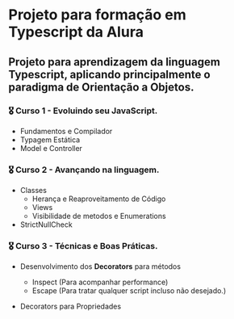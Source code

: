 <h1>Projeto para formação em Typescript da Alura</h1>
<h2><b>Projeto para aprendizagem da linguagem Typescript, aplicando principalmente o paradigma de 
Orientação a Objetos.</b></h2> 


<h3> <b>🎖️ Curso 1 - Evoluindo seu JavaScript.</b></h3>

 - Fundamentos e Compilador
 - Typagem Estática
 - Model e Controller


<h3> <b>🎖️ Curso 2 - Avançando na linguagem.</b></h3>

 - Classes
   - Herança e Reaproveitamento de Código
   - Views
   - Visibilidade de metodos e Enumerations
 - StrictNullCheck


<h3> <b>🎖️ Curso 3 - Técnicas e Boas Práticas.</b></h3>

 - Desenvolvimento dos **Decorators** para métodos
   - Inspect (Para acompanhar performance)
   - Escape (Para tratar qualquer script incluso não desejado.)

 - Decorators para Propriedades


